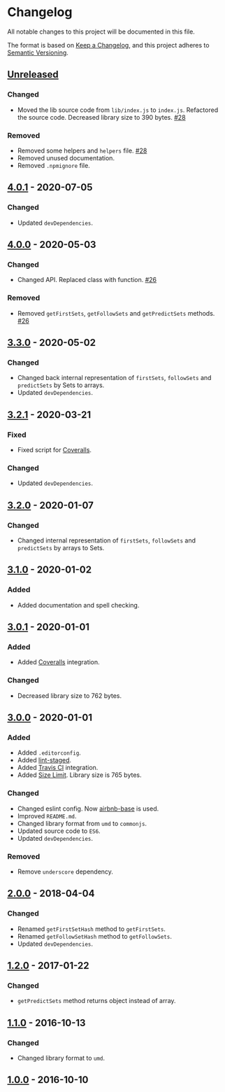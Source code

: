 # Changelog
All notable changes to this project will be documented in this file.

The format is based on [Keep a Changelog](https://keepachangelog.com/en/1.0.0/),
and this project adheres to [Semantic Versioning](https://semver.org/spec/v2.0.0.html).

## [Unreleased]
### Changed
- Moved the lib source code from `lib/index.js` to `index.js`. Refactored the source code. Decreased library size to 390 bytes. [#28](https://github.com/MikeDevice/first-follow/pull/28)

### Removed
- Removed some helpers and `helpers` file. [#28](https://github.com/MikeDevice/first-follow/pull/28)
- Removed unused documentation.
- Removed `.npmignore` file.

## [4.0.1] - 2020-07-05
### Changed
- Updated `devDependencies`.

## [4.0.0] - 2020-05-03
### Changed
- Changed API. Replaced class with function. [#26](https://github.com/MikeDevice/first-follow/pull/26)

### Removed
- Removed `getFirstSets`, `getFollowSets` and `getPredictSets` methods. [#26](https://github.com/MikeDevice/first-follow/pull/26)

## [3.3.0] - 2020-05-02
### Changed
- Changed back internal representation of `firstSets`, `followSets` and `predictSets` by Sets to arrays.
- Updated `devDependencies`.

## [3.2.1] - 2020-03-21
### Fixed
- Fixed script for [Coveralls](https://coveralls.io).

### Changed
- Updated `devDependencies`.

## [3.2.0] - 2020-01-07
### Changed
- Changed internal representation of `firstSets`, `followSets` and `predictSets` by arrays to Sets.

## [3.1.0] - 2020-01-02
### Added
- Added documentation and spell checking.

## [3.0.1] - 2020-01-01
### Added
- Added [Coveralls](https://coveralls.io) integration.

### Changed
- Decreased library size to 762 bytes.

## [3.0.0] - 2020-01-01
### Added
- Added `.editorconfig`.
- Added [lint-staged](https://www.npmjs.com/package/lint-staged).
- Added [Travis CI](https://travis-ci.org) integration.
- Added [Size Limit](https://github.com/ai/size-limit). Library size is 765 bytes.

### Changed
- Changed eslint config. Now [airbnb-base](https://www.npmjs.com/package/eslint-config-airbnb-base) is used.
- Improved `README.md`.
- Changed library format from `umd` to `commonjs`.
- Updated source code to `ES6`.
- Updated `devDependencies`.

### Removed
- Remove `underscore` dependency.

## [2.0.0] - 2018-04-04
### Changed
- Renamed `getFirstSetHash` method to `getFirstSets`.
- Renamed `getFollowSetHash` method to `getFollowSets`.
- Updated `devDependencies`.

## [1.2.0] - 2017-01-22
### Changed
- `getPredictSets` method returns object instead of array.

## [1.1.0] - 2016-10-13
### Changed
- Changed library format to `umd`.

## [1.0.0] - 2016-10-10


[Unreleased]: https://github.com/MikeDevice/first-follow/compare/v4.0.1...HEAD
[4.0.1]: https://github.com/MikeDevice/first-follow/compare/v4.0.0...v4.0.1
[4.0.0]: https://github.com/MikeDevice/first-follow/compare/v3.3.0...v4.0.0
[3.3.0]: https://github.com/MikeDevice/first-follow/compare/v3.2.1...v3.3.0
[3.2.1]: https://github.com/MikeDevice/first-follow/compare/v3.2.0...v3.2.1
[3.2.0]: https://github.com/MikeDevice/first-follow/compare/v3.1.0...v3.2.0
[3.1.0]: https://github.com/MikeDevice/first-follow/compare/v3.0.1...v3.1.0
[3.0.1]: https://github.com/MikeDevice/first-follow/compare/v3.0.0...v3.0.1
[3.0.0]: https://github.com/MikeDevice/first-follow/compare/v2.0.0...v3.0.0
[2.0.0]: https://github.com/MikeDevice/first-follow/compare/v1.2.0...v2.0.0
[1.2.0]: https://github.com/MikeDevice/first-follow/compare/v1.1.0...v1.2.0
[1.1.0]: https://github.com/MikeDevice/first-follow/compare/v1.0.0...v1.1.0
[1.0.0]: https://github.com/MikeDevice/first-follow/releases/tag/v1.0.0
